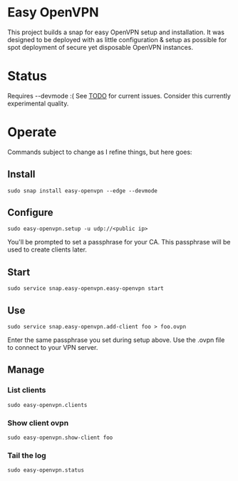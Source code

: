 # Easy OpenVPN

This project builds a snap for easy OpenVPN setup and installation. It was
designed to be deployed with as little configuration & setup as possible for
spot deployment of secure yet disposable OpenVPN instances.

# Status

Requires --devmode :( See [TODO](TODO.md) for current issues. Consider this
currently experimental quality.

# Operate

Commands subject to change as I refine things, but here goes:

## Install

    sudo snap install easy-openvpn --edge --devmode

## Configure

    sudo easy-openvpn.setup -u udp://<public ip>

You'll be prompted to set a passphrase for your CA. This passphrase will be
used to create clients later.

## Start

	sudo service snap.easy-openvpn.easy-openvpn start

## Use

	sudo service snap.easy-openvpn.add-client foo > foo.ovpn

Enter the same passphrase you set during setup above. Use the .ovpn file to
connect to your VPN server.

## Manage

### List clients

	sudo easy-openvpn.clients

### Show client ovpn

	sudo easy-openvpn.show-client foo

### Tail the log

	sudo easy-openvpn.status

